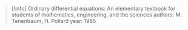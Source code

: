> [!info] Ordinary differential equations: An elementary textbook for students of mathematics, engineering, and the sciences
> authors: M. Tenenbaum, H. Pollard
> year: 1985

